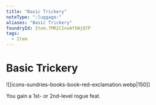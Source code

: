 ```yaml
---
title: "Basic Trickery"
noteType: ":luggage:"
aliases: "Basic Trickery"
foundryId: Item.7MR2CInoAY5WjQ7P
tags:
  - Item
---
```


# Basic Trickery
![[icons-sundries-books-book-red-exclamation.webp|150]]

You gain a 1st- or 2nd-level rogue feat.
